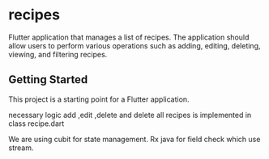 # recipes

Flutter application that manages a list of recipes. The application should allow users
to perform various operations such as adding, editing, deleting, viewing, and filtering recipes.


## Getting Started

This project is a starting point for a Flutter application.

necessary logic add ,edit ,delete and delete all recipes is implemented in class 
recipe.dart

We are using cubit for state management.
Rx java for field check which use stream. 
